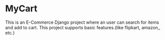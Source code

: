 # MyCart
This is an E-Commerce Django project where an user can search for items and add to cart.
This project supports basic features.(like flipkart, amazon,, etc.)

